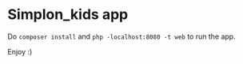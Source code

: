 # Simplon_kids app

Do `composer install` and `php -localhost:8080 -t web` to run the app.

Enjoy :)
